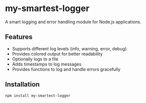 # my-smartest-logger

A smart logging and error handling module for Node.js applications.

## Features

- Supports different log levels (info, warning, error, debug)
- Provides colored output for better readability
- Optionally logs to a file
- Adds timestamps to log messages
- Provides functions to log and handle errors gracefully

## Installation

```bash
npm install my-smartest-logger
```
